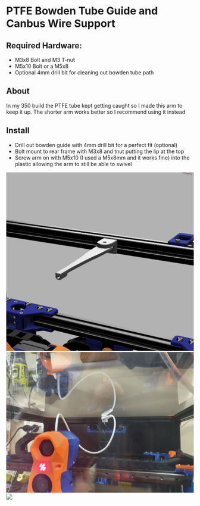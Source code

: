 # PTFE Bowden Tube Guide and Canbus Wire Support

## Required Hardware:
- M3x8 Bolt and M3 T-nut
- M5x10 Bolt or a M5x8
- Optional 4mm drill bit for cleaning out bowden tube path 

## About

In my 350 build the PTFE tube kept getting caught so I made this arm to keep it up. The shorter arm works better so I recommend using it instead

## Install

- Drill out bowden guide with 4mm drill bit for a perfect fit (optional)
- Bolt mount to rear frame with M3x8 and tnut putting the lip at the top
- Screw arm on with M5x10 (I used a M5x8mm and it works fine) into the plastic allowing the arm to still be able to swivel 



<img src="IMAGES/Tube_Guide.png">
<img src="Images/Tube1.jpg">
<img src="Images/Dokuu.jpg">
